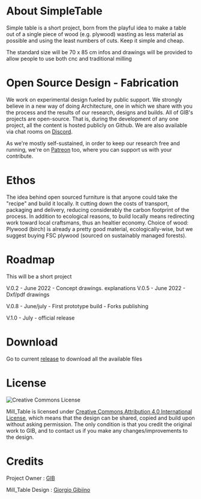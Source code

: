 



# About SimpleTable
Simple table is a short project, born from the playful idea to make a table out of a single piece of wood (e.g. plywood) wasting as less material as possible and using the least numbers of cuts. Keep it simple and cheap.

The standard size will be 70 x 85 cm 
infos and drawings will be provided to allow people to use both cnc and traditional milling



# Open Source Design - Fabrication 
We work on experimental design fueled by public support.
We strongly believe in a new way of doing Architecture, one in which we share with you the process and the results of our research, designs and builds.
All of GIB's projects are open-source. That is, during the development of any one project, all the content is hosted publicly on Github. We are also available via chat rooms on [Discord](https://discord.gg/3Qf9EzJqV9).

As we're mostly self-sustained, in order to keep our research free and running, we're on [Patreon](https://www.patreon.com/StudioGIB) too, where you can support us with your contribute.

# Ethos
The idea behind open sourced furniture is that anyone could take the "recipe" and build it locally.
It cutting down the costs of transport, packaging and delivery, reducing considerably the carbon footprint of the process.
In addition to ecological reasons, to build locally means redirecting work toward local craftsmans, thus an healtier economy.
Choice of wood:
Plywood (birch) is already a pretty good material, ecologically-wise, but we suggest buying FSC plywood (sourced on sustainably managed forests).


# Roadmap
This will be a short project 

V.0.2 - June 2022 - Concept drawings. explanations 
V.0.5 - June 2022 - Dxf/pdf drawings 

V.0.8 - June/july - First prototype build - Forks publishing

V.1.0 -  July - official release

# Download 
Go to current [release](https://github.com/StudioGIB/SimpleTable/releases/tag/0.2) to download all the available files

# License
![Creative Commons License](https://i.creativecommons.org/l/by/4.0/88x31.png)

Mill_Table is licensed under [Creative Commons Attribution 4.0 International License](https://creativecommons.org/licenses/by/4.0/), which means that the design can be shared, copied and build upon without asking permission. The only condition is that you credit the original work to GIB, and to contact us if you make any changes/improvements to the design.

# Credits

Project Owner : [GIB](http://studiogib.com/)

Mill_Table Design : [Giorgio Gibiino](https://www.instagram.com/jj_nelson/)
